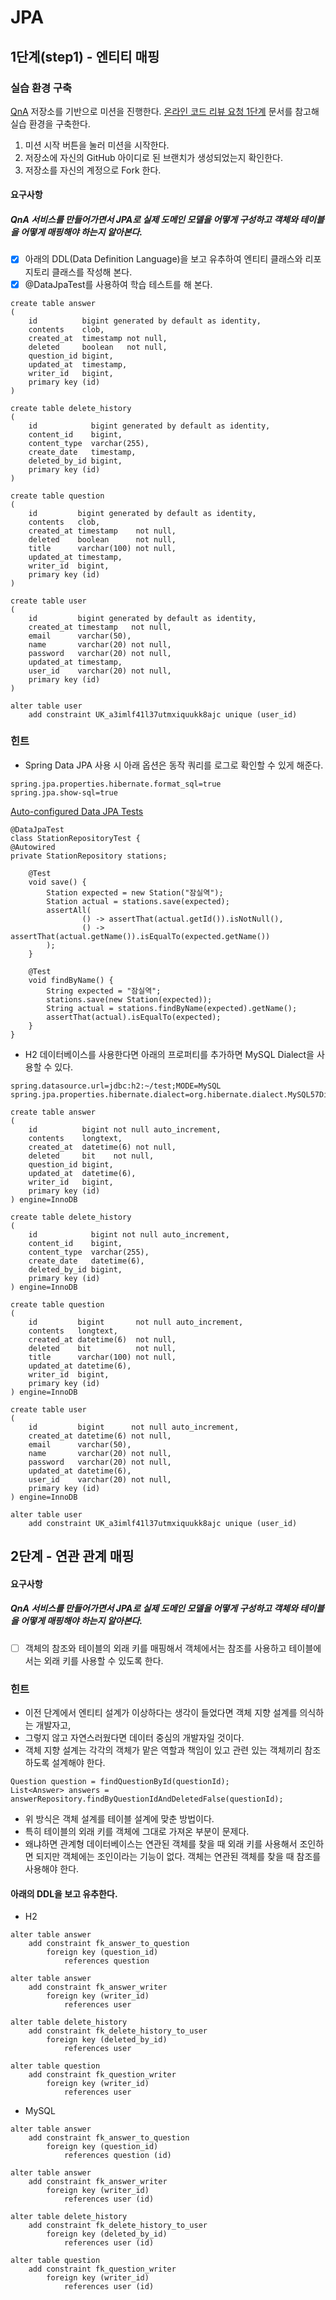 # JPA

## 1단계(step1) - 엔티티 매핑

### 실습 환경 구축
[QnA](https://github.com/next-step/jwp-qna) 저장소를 기반으로 미션을 진행한다. [온라인 코드 리뷰 요청 1단계](https://github.com/next-step/nextstep-docs/blob/master/codereview/review-step1.md) 문서를 참고해 실습 환경을 구축한다.
1. 미션 시작 버튼을 눌러 미션을 시작한다.
2. 저장소에 자신의 GitHub 아이디로 된 브랜치가 생성되었는지 확인한다.
3. 저장소를 자신의 계정으로 Fork 한다.



#### 요구사항
##### QnA 서비스를 만들어가면서 JPA로 실제 도메인 모델을 어떻게 구성하고 객체와 테이블을 어떻게 매핑해야 하는지 알아본다.
- [x] 아래의 DDL(Data Definition Language)을 보고 유추하여 엔티티 클래스와 리포지토리 클래스를 작성해 본다.
- [x] @DataJpaTest를 사용하여 학습 테스트를 해 본다.

```
create table answer
(
    id          bigint generated by default as identity,
    contents    clob,
    created_at  timestamp not null,
    deleted     boolean   not null,
    question_id bigint,
    updated_at  timestamp,
    writer_id   bigint,
    primary key (id)
)
```
```
create table delete_history
(
    id            bigint generated by default as identity,
    content_id    bigint,
    content_type  varchar(255),
    create_date   timestamp,
    deleted_by_id bigint,
    primary key (id)
)
```
```
create table question
(
    id         bigint generated by default as identity,
    contents   clob,
    created_at timestamp    not null,
    deleted    boolean      not null,
    title      varchar(100) not null,
    updated_at timestamp,
    writer_id  bigint,
    primary key (id)
)
```
```
create table user
(
    id         bigint generated by default as identity,
    created_at timestamp   not null,
    email      varchar(50),
    name       varchar(20) not null,
    password   varchar(20) not null,
    updated_at timestamp,
    user_id    varchar(20) not null,
    primary key (id)
)

alter table user
    add constraint UK_a3imlf41l37utmxiquukk8ajc unique (user_id)
```

### 힌트
-  Spring Data JPA 사용 시 아래 옵션은 동작 쿼리를 로그로 확인할 수 있게 해준다.
```
spring.jpa.properties.hibernate.format_sql=true
spring.jpa.show-sql=true
```

[Auto-configured Data JPA Tests](https://docs.spring.io/spring-boot/docs/current/reference/htmlsingle/#features.testing.spring-boot-applications.autoconfigured-spring-data-jpa)

```
@DataJpaTest
class StationRepositoryTest {
@Autowired
private StationRepository stations;

    @Test
    void save() {
        Station expected = new Station("잠실역");
        Station actual = stations.save(expected);
        assertAll(
                () -> assertThat(actual.getId()).isNotNull(),
                () -> assertThat(actual.getName()).isEqualTo(expected.getName())
        );
    }

    @Test
    void findByName() {
        String expected = "잠실역";
        stations.save(new Station(expected));
        String actual = stations.findByName(expected).getName();
        assertThat(actual).isEqualTo(expected);
    }
}
```
- H2 데이터베이스를 사용한다면 아래의 프로퍼티를 추가하면 MySQL Dialect을 사용할 수 있다.
```
spring.datasource.url=jdbc:h2:~/test;MODE=MySQL
spring.jpa.properties.hibernate.dialect=org.hibernate.dialect.MySQL57Dialect
```
```
create table answer
(
    id          bigint not null auto_increment,
    contents    longtext,
    created_at  datetime(6) not null,
    deleted     bit    not null,
    question_id bigint,
    updated_at  datetime(6),
    writer_id   bigint,
    primary key (id)
) engine=InnoDB

create table delete_history
(
    id            bigint not null auto_increment,
    content_id    bigint,
    content_type  varchar(255),
    create_date   datetime(6),
    deleted_by_id bigint,
    primary key (id)
) engine=InnoDB

create table question
(
    id         bigint       not null auto_increment,
    contents   longtext,
    created_at datetime(6)  not null,
    deleted    bit          not null,
    title      varchar(100) not null,
    updated_at datetime(6),
    writer_id  bigint,
    primary key (id)
) engine=InnoDB

create table user
(
    id         bigint      not null auto_increment,
    created_at datetime(6) not null,
    email      varchar(50),
    name       varchar(20) not null,
    password   varchar(20) not null,
    updated_at datetime(6),
    user_id    varchar(20) not null,
    primary key (id)
) engine=InnoDB

alter table user
    add constraint UK_a3imlf41l37utmxiquukk8ajc unique (user_id)
```

## 2단계 - 연관 관계 매핑

#### 요구사항
##### QnA 서비스를 만들어가면서 JPA로 실제 도메인 모델을 어떻게 구성하고 객체와 테이블을 어떻게 매핑해야 하는지 알아본다.
- [ ] 객체의 참조와 테이블의 외래 키를 매핑해서 객체에서는 참조를 사용하고 테이블에서는 외래 키를 사용할 수 있도록 한다.

### 힌트
- 이전 단계에서 엔티티 설계가 이상하다는 생각이 들었다면 객체 지향 설계를 의식하는 개발자고,
- 그렇지 않고 자연스러웠다면 데이터 중심의 개발자일 것이다.
- 객체 지향 설계는 각각의 객체가 맡은 역할과 책임이 있고 관련 있는 객체끼리 참조하도록 설계해야 한다.

```
Question question = findQuestionById(questionId);
List<Answer> answers = answerRepository.findByQuestionIdAndDeletedFalse(questionId);
```
- 위 방식은 객체 설계를 테이블 설계에 맞춘 방법이다.
- 특히 테이블의 외래 키를 객체에 그대로 가져온 부분이 문제다.
- 왜냐하면 관계형 데이터베이스는 연관된 객체를 찾을 때 외래 키를 사용해서 조인하면 되지만 객체에는 조인이라는 기능이 없다. 객체는 연관된 객체를 찾을 때 참조를 사용해야 한다.

#### 아래의 DDL을 보고 유추한다.
- H2
```
alter table answer
    add constraint fk_answer_to_question
        foreign key (question_id)
            references question

alter table answer
    add constraint fk_answer_writer
        foreign key (writer_id)
            references user

alter table delete_history
    add constraint fk_delete_history_to_user
        foreign key (deleted_by_id)
            references user

alter table question
    add constraint fk_question_writer
        foreign key (writer_id)
            references user
```
- MySQL
```
alter table answer
    add constraint fk_answer_to_question
        foreign key (question_id)
            references question (id)

alter table answer
    add constraint fk_answer_writer
        foreign key (writer_id)
            references user (id)

alter table delete_history
    add constraint fk_delete_history_to_user
        foreign key (deleted_by_id)
            references user (id)

alter table question
    add constraint fk_question_writer
        foreign key (writer_id)
            references user (id)
```